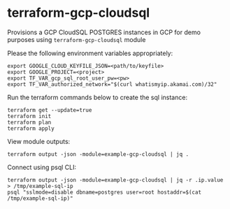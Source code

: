 # terraform-gcp-cloudsql
Provisions a GCP CloudSQL POSTGRES instances in GCP for demo purposes using `terraform-gcp-cloudsql` module

Please the following environment variables appropriately:
```
export GOOGLE_CLOUD_KEYFILE_JSON=<path/to/keyfile>
export GOOGLE_PROJECT=<project>
export TF_VAR_gcp_sql_root_user_pw=<pw>
export TF_VAR_authorized_network="$(curl whatismyip.akamai.com)/32"
```
Run the terraform commands below to create the sql instance:  
```
terraform get --update=true
terraform init
terraform plan
terraform apply
```
View module outputs:
```
terraform output -json -module=example-gcp-cloudsql | jq .
```
Connect using psql CLI:
```
terraform output -json -module=example-gcp-cloudsql | jq -r .ip.value > /tmp/example-sql-ip
psql "sslmode=disable dbname=postgres user=root hostaddr=$(cat /tmp/example-sql-ip)"
```
